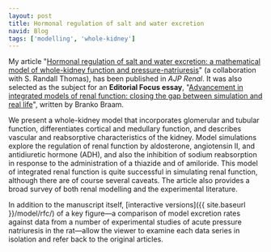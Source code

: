 ```yaml
---
layout: post
title: Hormonal regulation of salt and water excretion
navid: Blog
tags: ['modelling', 'whole-kidney']
---
```


My article "[Hormonal regulation of salt and water excretion: a mathematical
model of whole-kidney function and
pressure-natriuresis](http://dx.doi.org/10.1152/ajprenal.00089.2013)" (a
collaboration with S.&nbsp;Randall Thomas), has been published in *AJP Renal*.
It was also selected as the subject for an **Editorial Focus essay**,
"[Advancement in integrated models of renal function: closing the gap between
simulation and real life](http://dx.doi.org/10.1152/ajprenal.00560.2013)",
written by Branko Braam.

We present a whole-kidney model that incorporates glomerular and tubular
function, differentiates cortical and medullary function, and describes
vascular and reabsorptive characteristics of the kidney.
Model simulations explore the regulation of renal function by aldosterone,
angiotensin II, and antidiuretic hormone (ADH), and also the inhibition of
sodium reabsorption in response to the administration of a thiazide and of
amiloride.
This model of integrated renal function is quite successful in simulating
renal function, although there are of course several caveats.
The article also provides a broad survey of both renal modelling and the
experimental literature.

In addition to the manuscript itself,
[interactive versions]({{ site.baseurl }}/model/rfc/) of a key
figure&mdash;a comparison of model excretion rates against data from a number
of experimental studies of acute pressure natriuresis in the rat&mdash;allow
the viewer to examine each data series in isolation and refer back to the
original articles.
